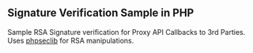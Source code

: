 ## Signature Verification Sample in PHP

Sample RSA Signature verification for Proxy API Callbacks to 3rd Parties. Uses [phpseclib](http://phpseclib.sourceforge.net/rsa/intro.html) for RSA manipulations.
